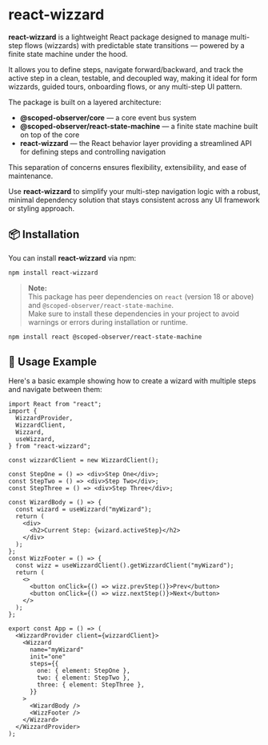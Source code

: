 # react-wizzard

**react-wizzard** is a lightweight React package designed to manage multi-step flows (wizzards) with predictable state transitions — powered by a finite state machine under the hood.

It allows you to define steps, navigate forward/backward, and track the active step in a clean, testable, and decoupled way, making it ideal for form wizzards, guided tours, onboarding flows, or any multi-step UI pattern.

The package is built on a layered architecture:

- **@scoped-observer/core** — a core event bus system
- **@scoped-observer/react-state-machine** — a finite state machine built on top of the core
- **react-wizzard** — the React behavior layer providing a streamlined API for defining steps and controlling navigation

This separation of concerns ensures flexibility, extensibility, and ease of maintenance.

Use **react-wizzard** to simplify your multi-step navigation logic with a robust, minimal dependency solution that stays consistent across any UI framework or styling approach.

## 📦 Installation

You can install **react-wizzard** via npm:

```bash
npm install react-wizzard
```

> **Note:**  
> This package has peer dependencies on `react` (version 18 or above) and `@scoped-observer/react-state-machine`.  
> Make sure to install these dependencies in your project to avoid warnings or errors during installation or runtime.

```bash
npm install react @scoped-observer/react-state-machine
```

## 🚀 Usage Example

Here's a basic example showing how to create a wizard with multiple steps and navigate between them:

```tsx
import React from "react";
import {
  WizzardProvider,
  WizzardClient,
  Wizzard,
  useWizzard,
} from "react-wizzard";

const wizzardClient = new WizzardClient();

const StepOne = () => <div>Step One</div>;
const StepTwo = () => <div>Step Two</div>;
const StepThree = () => <div>Step Three</div>;

const WizardBody = () => {
  const wizard = useWizzard("myWizard");
  return (
    <div>
      <h2>Current Step: {wizard.activeStep}</h2>
    </div>
  );
};
const WizzFooter = () => {
  const wizz = useWizzardClient().getWizzardClient("myWizard");
  return (
    <>
      <button onClick={() => wizz.prevStep()}>Prev</button>
      <button onClick={() => wizz.nextStep()}>Next</button>
    </>
  );
};

export const App = () => (
  <WizzardProvider client={wizzardClient}>
    <Wizzard
      name="myWizard"
      init="one"
      steps={{
        one: { element: StepOne },
        two: { element: StepTwo },
        three: { element: StepThree },
      }}
    >
      <WizardBody />
      <WizzFooter />
    </Wizzard>
  </WizzardProvider>
);
```
